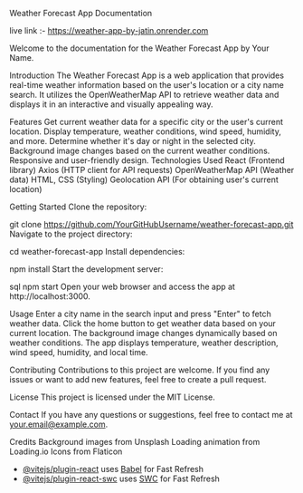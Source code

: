 Weather Forecast App Documentation

live link :- https://weather-app-by-jatin.onrender.com

Welcome to the documentation for the Weather Forecast App by Your Name.

Introduction
The Weather Forecast App is a web application that provides real-time weather information based on the user's location or a city name search. It utilizes the OpenWeatherMap API to retrieve weather data and displays it in an interactive and visually appealing way.


Features
Get current weather data for a specific city or the user's current location.
Display temperature, weather conditions, wind speed, humidity, and more.
Determine whether it's day or night in the selected city.
Background image changes based on the current weather conditions.
Responsive and user-friendly design.
Technologies Used
React (Frontend library)
Axios (HTTP client for API requests)
OpenWeatherMap API (Weather data)
HTML, CSS (Styling)
Geolocation API (For obtaining user's current location)


Getting Started
Clone the repository:

git clone https://github.com/YourGitHubUsername/weather-forecast-app.git
Navigate to the project directory:

cd weather-forecast-app
Install dependencies:

npm install
Start the development server:

sql
npm start
Open your web browser and access the app at http://localhost:3000.


Usage
Enter a city name in the search input and press "Enter" to fetch weather data.
Click the home button to get weather data based on your current location.
The background image changes dynamically based on weather conditions.
The app displays temperature, weather description, wind speed, humidity, and local time.

Contributing
Contributions to this project are welcome. If you find any issues or want to add new features, feel free to create a pull request.

License
This project is licensed under the MIT License.

Contact
If you have any questions or suggestions, feel free to contact me at your.email@example.com.

Credits
Background images from Unsplash
Loading animation from Loading.io
Icons from Flaticon

- [@vitejs/plugin-react](https://github.com/vitejs/vite-plugin-react/blob/main/packages/plugin-react/README.md) uses [Babel](https://babeljs.io/) for Fast Refresh
- [@vitejs/plugin-react-swc](https://github.com/vitejs/vite-plugin-react-swc) uses [SWC](https://swc.rs/) for Fast Refresh

